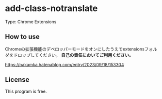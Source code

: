# add-class-notranslate

Type: Chrome Extensions

## How to use

Chromeの拡張機能のデベロッパーモードをオンにしたうえでextensionsフォルダをドロップしてください。  **自己の責任においてご利用ください。**

https://nakamka.hatenablog.com/entry/2023/09/18/153304

## License

This program is free.